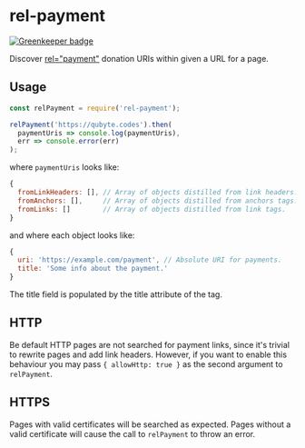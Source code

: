 # rel-payment

[![Greenkeeper badge](https://badges.greenkeeper.io/qubyte/rel-payment.svg)](https://greenkeeper.io/)

Discover [rel="payment"](http://microformats.org/wiki/rel-payment) donation
URIs within given a URL for a page.

## Usage

```javascript
const relPayment = require('rel-payment');

relPayment('https://qubyte.codes').then(
  paymentUris => console.log(paymentUris),
  err => console.error(err)
);
```

where `paymentUris` looks like:

```javascript
{
  fromLinkHeaders: [], // Array of objects distilled from link headers.
  fromAnchors: [],     // Array of objects distilled from anchors tags.
  fromLinks: []        // Array of objects distilled from link tags.
}
```

and where each object looks like:

```javascript
{
  uri: 'https://example.com/payment', // Absolute URI for payments.
  title: 'Some info about the payment.'
}
```

The title field is populated by the title attribute of the tag.

## HTTP

Be default HTTP pages are not searched for payment links, since it's trivial to
rewrite pages and add link headers. However, if you want to enable this
behaviour you may pass `{ allowHttp: true }` as the second argument to
`relPayment`.

## HTTPS

Pages with valid certificates will be searched as expected. Pages without a
valid certificate will cause the call to `relPayment` to throw an error.
